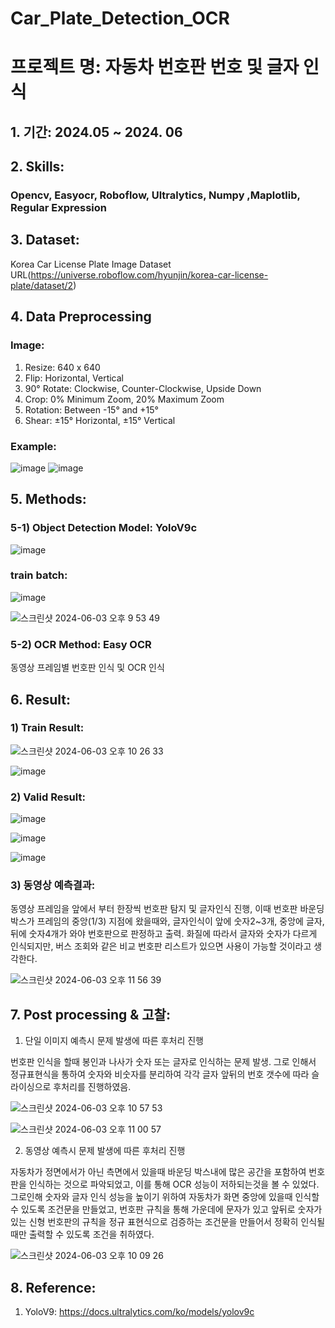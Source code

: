 # Car_Plate_Detection_OCR

# 프로젝트 명: 자동차 번호판 번호 및 글자 인식

## 1. 기간: 2024.05 ~ 2024. 06

## 2. Skills: 
### Opencv, Easyocr, Roboflow, Ultralytics, Numpy ,Maplotlib, Regular Expression

## 3. Dataset: 
Korea Car License Plate Image Dataset URL(https://universe.roboflow.com/hyunjin/korea-car-license-plate/dataset/2)

## 4. Data Preprocessing

### Image:
1) Resize: 640 x 640
2) Flip: Horizontal, Vertical
3) 90° Rotate: Clockwise, Counter-Clockwise, Upside Down
4) Crop: 0% Minimum Zoom, 20% Maximum Zoom
5) Rotation: Between -15° and +15°
6) Shear: ±15° Horizontal, ±15° Vertical

### Example:

![image](https://github.com/ssuzzang/Car_Plate_Detection_OCR/assets/97435321/3c120df8-eb11-4aba-beb9-db7e4e484f5f)
![image](https://github.com/ssuzzang/Car_Plate_Detection_OCR/assets/97435321/ace7389c-c5c0-4375-9f26-67031fcc6826)

## 5. Methods:
   ### 5-1) Object Detection Model: YoloV9c
   ![image](https://github.com/ssuzzang/Car_Plate_Detection_OCR/assets/97435321/00ba1601-3c34-42bd-92c9-d0a80e6af7d2)


   ### train batch:
   ![image](https://github.com/ssuzzang/Car_Plate_Detection_OCR/assets/97435321/4c3876ec-b35d-48d1-9712-341b9a634b9e)


   ![스크린샷 2024-06-03 오후 9 53 49](https://github.com/ssuzzang/Car_Plate_Detection_OCR/assets/97435321/62415ef7-fa7b-4bf4-abd7-0492c1ede8c8)

   ### 5-2) OCR Method: Easy OCR
   

동영상 프레임별 번호판 인식 및 OCR 인식

## 6. Result:

### 1) Train Result:

![스크린샷 2024-06-03 오후 10 26 33](https://github.com/ssuzzang/Car_Plate_Detection_OCR/assets/97435321/f9b7088b-95f3-4b5a-9e00-88a1d8c43097)

![image](https://github.com/ssuzzang/Car_Plate_Detection_OCR/assets/97435321/b3713fa0-4262-4d0f-bc40-451fd9058a0f)


### 2) Valid Result:

![image](https://github.com/ssuzzang/Car_Plate_Detection_OCR/assets/97435321/871dce99-f4d0-46c9-8e35-0ec07c6c2604)

![image](https://github.com/ssuzzang/Car_Plate_Detection_OCR/assets/97435321/d0dcbfed-dba7-442e-95b0-a5871ac9fccd)

![image](https://github.com/ssuzzang/Car_Plate_Detection_OCR/assets/97435321/03bf45e9-3523-47a8-826c-790d1cd5586c)



### 3) 동영상 예측결과:

동영상 프레임을 앞에서 부터 한장씩 번호판 탐지 및 글자인식 진행, 이때 번호판 바운딩박스가 프레임의 중앙(1/3) 지점에 왔을때와, 글자인식이 앞에 숫자2~3개, 중앙에 글자, 뒤에 숫자4개가 와야 번호판으로 판정하고 출력.
화질에 따라서 글자와 숫자가 다르게 인식되지만, 버스 조회와 같은 비교 번호판 리스트가 있으면 사용이 가능할 것이라고 생각한다.

![스크린샷 2024-06-03 오후 11 56 39](https://github.com/ssuzzang/Car_Plate_Detection_OCR/assets/97435321/c8357dc0-0a64-457d-999f-4420ab3fa91a)
 




## 7. Post processing & 고찰:

1) 단일 이미지 예측시 문제 발생에 따른 후처리 진행

번호판 인식을 할때 봉인과 나사가 숫자 또는 글자로 인식하는 문제 발생. 
그로 인해서 정규표현식을 통하여 숫자와 비숫자를 분리하여 각각 글자 앞뒤의 번호 갯수에 따라 슬라이싱으로 후처리를 진행하였음.

![스크린샷 2024-06-03 오후 10 57 53](https://github.com/ssuzzang/Car_Plate_Detection_OCR/assets/97435321/924d8f2d-f11a-480f-a614-93222b049c59)

![스크린샷 2024-06-03 오후 11 00 57](https://github.com/ssuzzang/Car_Plate_Detection_OCR/assets/97435321/2e5bac40-633d-421c-b5c7-4448ee7603c2)


2) 동영상 예측시 문제 발생에 따른 후처리 진행

자동차가 정면에서가 아닌 측면에서 있을때 바운딩 박스내에 많은 공간을 포함하여 번호판을 인식하는 것으로 파악되었고, 이를 통해 OCR 성능이 저하되는것을 볼 수 있었다.
그로인해 숫자와 글자 인식 성능을 높이기 위하여 자동차가 화면 중앙에 있을때 인식할 수 있도록 조건문을 만들었고, 번호판 규칙을 통해 가운데에 문자가 있고 앞뒤로 숫자가 있는 신형 번호판의 규칙을 정규 표현식으로 검증하는 조건문을 만들어서
정확히 인식될때만 출력할 수 있도록 조건을 취하였다.

![스크린샷 2024-06-03 오후 10 09 26](https://github.com/ssuzzang/Car_Plate_Detection_OCR/assets/97435321/9964c2d0-7e19-4ed5-89aa-e63b6cedb3cb)



## 8. Reference:
1. YoloV9: https://docs.ultralytics.com/ko/models/yolov9c
